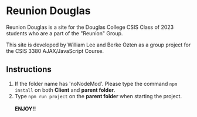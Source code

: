 # Reunion Douglas
Reunion Douglas is a site for the Douglas College CSIS Class of 2023 students who are a part of the "Reunion" Group.

This site is developed by William Lee and Berke Ozten as a group project for the CSIS 3380 AJAX/JavaScript Course.

## Instructions
1. If the folder name has 'noNodeMod'. Please type the command `npm install` on both **Client** and **parent folder**.
2. Type `npm run project` on the **parent folder**  when starting the project.<br><br>
**__ENJOY!!__**